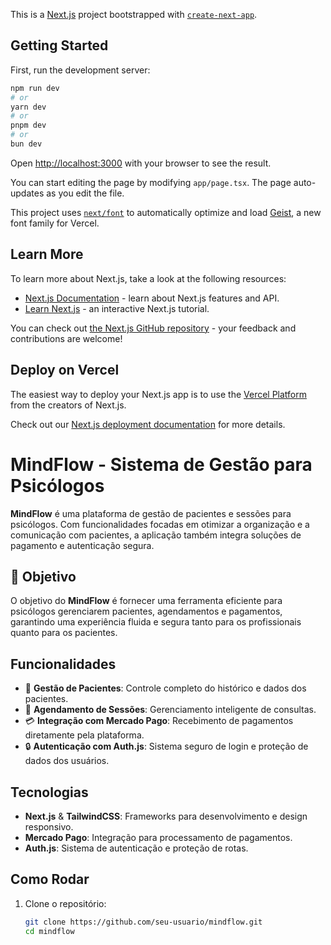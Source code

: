 This is a [Next.js](https://nextjs.org) project bootstrapped with [`create-next-app`](https://nextjs.org/docs/app/api-reference/cli/create-next-app).

## Getting Started

First, run the development server:

```bash
npm run dev
# or
yarn dev
# or
pnpm dev
# or
bun dev
```

Open [http://localhost:3000](http://localhost:3000) with your browser to see the result.

You can start editing the page by modifying `app/page.tsx`. The page auto-updates as you edit the file.

This project uses [`next/font`](https://nextjs.org/docs/app/building-your-application/optimizing/fonts) to automatically optimize and load [Geist](https://vercel.com/font), a new font family for Vercel.

## Learn More

To learn more about Next.js, take a look at the following resources:

- [Next.js Documentation](https://nextjs.org/docs) - learn about Next.js features and API.
- [Learn Next.js](https://nextjs.org/learn) - an interactive Next.js tutorial.

You can check out [the Next.js GitHub repository](https://github.com/vercel/next.js) - your feedback and contributions are welcome!

## Deploy on Vercel

The easiest way to deploy your Next.js app is to use the [Vercel Platform](https://vercel.com/new?utm_medium=default-template&filter=next.js&utm_source=create-next-app&utm_campaign=create-next-app-readme) from the creators of Next.js.

Check out our [Next.js deployment documentation](https://nextjs.org/docs/app/building-your-application/deploying) for more details.


# MindFlow - Sistema de Gestão para Psicólogos

**MindFlow** é uma plataforma de gestão de pacientes e sessões para psicólogos. Com funcionalidades focadas em otimizar a organização e a comunicação com pacientes, a aplicação também integra soluções de pagamento e autenticação segura.

## 🎯 Objetivo

O objetivo do **MindFlow** é fornecer uma ferramenta eficiente para psicólogos gerenciarem pacientes, agendamentos e pagamentos, garantindo uma experiência fluida e segura tanto para os profissionais quanto para os pacientes.

## Funcionalidades

- 👥 **Gestão de Pacientes**: Controle completo do histórico e dados dos pacientes.
- 📅 **Agendamento de Sessões**: Gerenciamento inteligente de consultas.
- 💳 **Integração com Mercado Pago**: Recebimento de pagamentos diretamente pela plataforma.
- 🔒 **Autenticação com Auth.js**: Sistema seguro de login e proteção de dados dos usuários.

## Tecnologias

- **Next.js** & **TailwindCSS**: Frameworks para desenvolvimento e design responsivo.
- **Mercado Pago**: Integração para processamento de pagamentos.
- **Auth.js**: Sistema de autenticação e proteção de rotas.

## Como Rodar

1. Clone o repositório:
   ```bash
   git clone https://github.com/seu-usuario/mindflow.git
   cd mindflow
